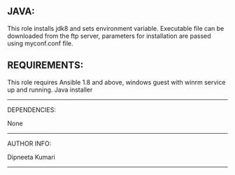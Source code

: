 JAVA:
------------------

This role installs jdk8 and sets environment variable. Executable file can be downloaded from the ftp server, parameters for installation are passed using myconf.conf file.

REQUIREMENTS:
------------------

This role requires Ansible 1.8 and above, windows guest with winrm service up and running.
Java installer

------------------

DEPENDENCIES:

None

-------------------

AUTHOR INFO:

Dipneeta Kumari

--------------------
